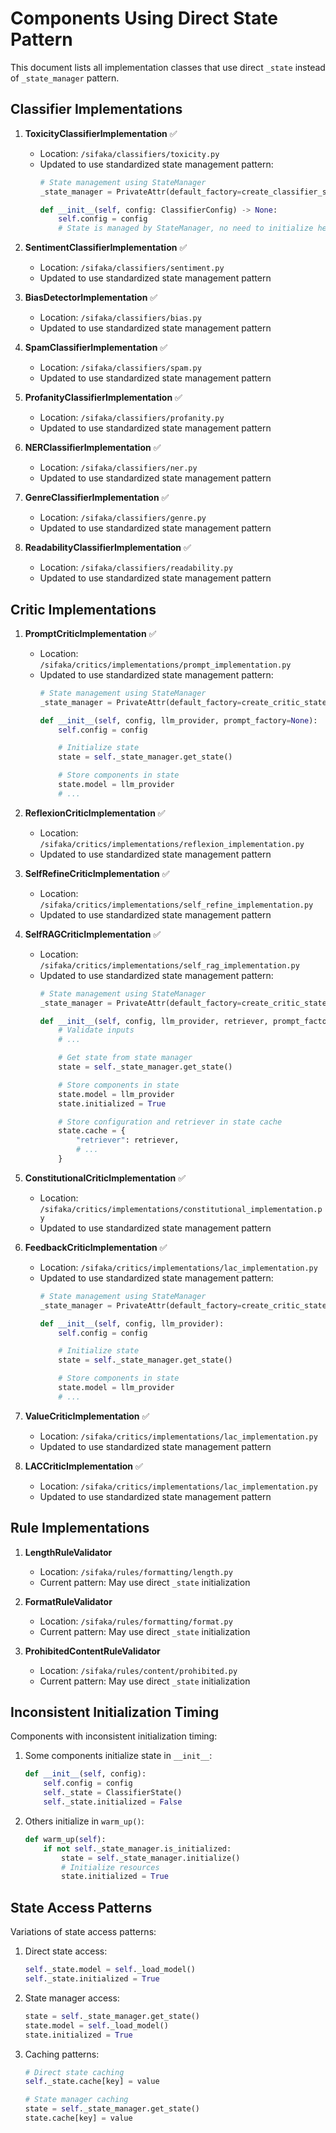 # Components Using Direct State Pattern

This document lists all implementation classes that use direct `_state` instead of `_state_manager` pattern.

## Classifier Implementations

1. **ToxicityClassifierImplementation** ✅
   - Location: `/sifaka/classifiers/toxicity.py`
   - Updated to use standardized state management pattern:
     ```python
     # State management using StateManager
     _state_manager = PrivateAttr(default_factory=create_classifier_state)

     def __init__(self, config: ClassifierConfig) -> None:
         self.config = config
         # State is managed by StateManager, no need to initialize here
     ```

2. **SentimentClassifierImplementation** ✅
   - Location: `/sifaka/classifiers/sentiment.py`
   - Updated to use standardized state management pattern

3. **BiasDetectorImplementation** ✅
   - Location: `/sifaka/classifiers/bias.py`
   - Updated to use standardized state management pattern

4. **SpamClassifierImplementation** ✅
   - Location: `/sifaka/classifiers/spam.py`
   - Updated to use standardized state management pattern

5. **ProfanityClassifierImplementation** ✅
   - Location: `/sifaka/classifiers/profanity.py`
   - Updated to use standardized state management pattern

6. **NERClassifierImplementation** ✅
   - Location: `/sifaka/classifiers/ner.py`
   - Updated to use standardized state management pattern

7. **GenreClassifierImplementation** ✅
   - Location: `/sifaka/classifiers/genre.py`
   - Updated to use standardized state management pattern

8. **ReadabilityClassifierImplementation** ✅
   - Location: `/sifaka/classifiers/readability.py`
   - Updated to use standardized state management pattern

## Critic Implementations

1. **PromptCriticImplementation** ✅
   - Location: `/sifaka/critics/implementations/prompt_implementation.py`
   - Updated to use standardized state management pattern:
     ```python
     # State management using StateManager
     _state_manager = PrivateAttr(default_factory=create_critic_state)

     def __init__(self, config, llm_provider, prompt_factory=None):
         self.config = config

         # Initialize state
         state = self._state_manager.get_state()

         # Store components in state
         state.model = llm_provider
         # ...
     ```

2. **ReflexionCriticImplementation** ✅
   - Location: `/sifaka/critics/implementations/reflexion_implementation.py`
   - Updated to use standardized state management pattern

3. **SelfRefineCriticImplementation** ✅
   - Location: `/sifaka/critics/implementations/self_refine_implementation.py`
   - Updated to use standardized state management pattern

4. **SelfRAGCriticImplementation** ✅
   - Location: `/sifaka/critics/implementations/self_rag_implementation.py`
   - Updated to use standardized state management pattern:
     ```python
     # State management using StateManager
     _state_manager = PrivateAttr(default_factory=create_critic_state)

     def __init__(self, config, llm_provider, retriever, prompt_factory=None):
         # Validate inputs
         # ...

         # Get state from state manager
         state = self._state_manager.get_state()

         # Store components in state
         state.model = llm_provider
         state.initialized = True

         # Store configuration and retriever in state cache
         state.cache = {
             "retriever": retriever,
             # ...
         }
     ```

5. **ConstitutionalCriticImplementation** ✅
   - Location: `/sifaka/critics/implementations/constitutional_implementation.py`
   - Updated to use standardized state management pattern

6. **FeedbackCriticImplementation** ✅
   - Location: `/sifaka/critics/implementations/lac_implementation.py`
   - Updated to use standardized state management pattern:
     ```python
     # State management using StateManager
     _state_manager = PrivateAttr(default_factory=create_critic_state)

     def __init__(self, config, llm_provider):
         self.config = config

         # Initialize state
         state = self._state_manager.get_state()

         # Store components in state
         state.model = llm_provider
         # ...
     ```

7. **ValueCriticImplementation** ✅
   - Location: `/sifaka/critics/implementations/lac_implementation.py`
   - Updated to use standardized state management pattern

8. **LACCriticImplementation** ✅
   - Location: `/sifaka/critics/implementations/lac_implementation.py`
   - Updated to use standardized state management pattern

## Rule Implementations

1. **LengthRuleValidator**
   - Location: `/sifaka/rules/formatting/length.py`
   - Current pattern: May use direct `_state` initialization

2. **FormatRuleValidator**
   - Location: `/sifaka/rules/formatting/format.py`
   - Current pattern: May use direct `_state` initialization

3. **ProhibitedContentRuleValidator**
   - Location: `/sifaka/rules/content/prohibited.py`
   - Current pattern: May use direct `_state` initialization

## Inconsistent Initialization Timing

Components with inconsistent initialization timing:

1. Some components initialize state in `__init__`:
   ```python
   def __init__(self, config):
       self.config = config
       self._state = ClassifierState()
       self._state.initialized = False
   ```

2. Others initialize in `warm_up()`:
   ```python
   def warm_up(self):
       if not self._state_manager.is_initialized:
           state = self._state_manager.initialize()
           # Initialize resources
           state.initialized = True
   ```

## State Access Patterns

Variations of state access patterns:

1. Direct state access:
   ```python
   self._state.model = self._load_model()
   self._state.initialized = True
   ```

2. State manager access:
   ```python
   state = self._state_manager.get_state()
   state.model = self._load_model()
   state.initialized = True
   ```

3. Caching patterns:
   ```python
   # Direct state caching
   self._state.cache[key] = value

   # State manager caching
   state = self._state_manager.get_state()
   state.cache[key] = value
   ```
